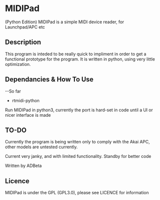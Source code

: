 # MIDIPad 

(Python Edition)
MIDIPad is a simple MIDI device reader, for Launchpad/APC etc

## Description

This program is inteded to be really quick to impliment in order to get a 
functional prototype for the program. It is written in python, using very 
little optimization. 

## Dependancies & How To Use

--So far
* rtmidi-python

Run MIDIPad in python3, currently the port is hard-set in code until a UI or
nicer interface is made

## TO-DO 

Currently the program is being written only to comply with the Akai APC, other
models are untested currently.

Current very janky, and with limited functionality. Standby for better code

Written by ADBeta 

## Licence

MIDIPad is under the GPL (GPL3.0), please see LICENCE for information

